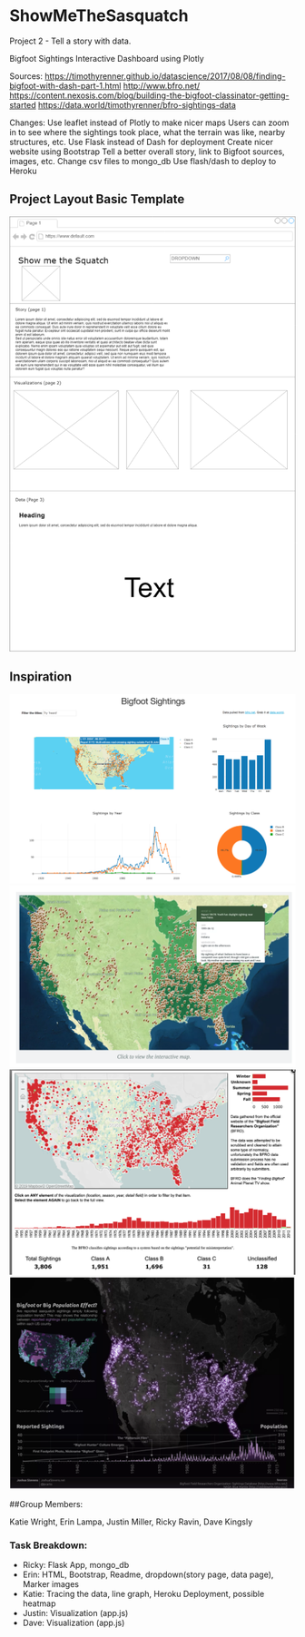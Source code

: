 # ShowMeTheSasquatch

Project 2 - Tell a story with data.

Bigfoot Sightings Interactive Dashboard using Plotly

Sources: 
https://timothyrenner.github.io/datascience/2017/08/08/finding-bigfoot-with-dash-part-1.html
http://www.bfro.net/
https://content.nexosis.com/blog/building-the-bigfoot-classinator-getting-started
https://data.world/timothyrenner/bfro-sightings-data

Changes:
Use leaflet instead of Plotly to make nicer maps
Users can zoom in to see where the sightings took place, what the terrain was like, nearby structures, etc.
Use Flask instead of Dash for deployment
Create nicer website using Bootstrap
Tell a better overall story, link to Bigfoot sources, images, etc.
Change csv files to mongo_db
Use flash/dash to deploy to Heroku

## Project Layout Basic Template
![Layout Template](static/images/squatch.png)

## Inspiration
![Interactive Dashboard Inspo](static/images/interactive_dashboard.png)
![Sasquatch Map](static/images/sashquatch_map.png)
![Sasquatch Map 2](static/images/sasquatch_map2.png)
![Sasquatch Map 3](static/images/sasquatch_map3.png)

##Group Members: 

Katie Wright, Erin Lampa, Justin Miller, Ricky Ravin, Dave Kingsly

### Task Breakdown:
* Ricky: Flask App, mongo_db
* Erin: HTML, Bootstrap, Readme, dropdown(story page, data page), Marker images
* Katie: Tracing the data, line graph, Heroku Deployment, possible heatmap
* Justin: Visualization (app.js)
* Dave: Visualization (app.js)
